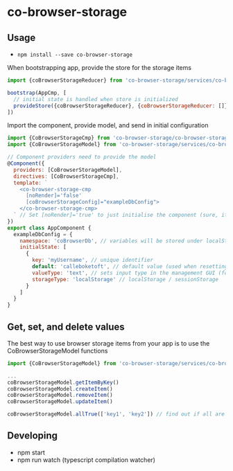 # co-browser-storage

## Usage

- `npm install --save co-browser-storage`

When bootstrapping app, provide the store for the storage items

```javascript
import {coBrowserStorageReducer} from 'co-browser-storage/services/co-browser-storage-reducer'

bootstrap(AppCmp, [
  // initial state is handled when store is initialized
  provideStore({coBrowserStorageReducer}, {coBrowserStorageReducer: []})
])
```

Import the component, provide model, and send in initial configuration

```javascript
import {CoBrowserStorageCmp} from 'co-browser-storage/co-browser-storage-cmp'
import {CoBrowserStorageModel} from 'co-browser-storage/services/co-browser-storage-model'

// Component providers need to provide the model
@Component({
  providers: [CoBrowserStorageModel],
  directives: [CoBrowserStorageCmp],
  template: `
    <co-browser-storage-cmp
      [noRender]='false'
      [coBrowserStorageConfig]="exampleDbConfig">
    </co-browser-storage-cmp>
  ` // Set [noRender]='true' to just initialise the component (sure, it's a hack)
})
export class AppComponent {
  exampleDbConfig = {
    namespace: 'coBrowserDb', // variables will be stored under localStorage['coBrowserDb' + '.' + 'myUserName']
    initialState: [
      {
        key: 'myUsername', // unique identifier
        default: 'calleboketoft', // default value (used when resetting or clearing browser storage)
        valueType: 'text', // sets input type in the management GUI (for example text/password/number)
        storageType: 'localStorage' // localStorage / sessionStorage
      }
    ]
  }
}
```

## Get, set, and delete values

The best way to use browser storage items from your app is to use the CoBrowserStorageModel functions

```javascript
import {CoBrowserStorageModel} from 'co-browser-storage/services/co-browser-storage-model'

...
coBrowserStorageModel.getItemByKey()
coBrowserStorageModel.createItem()
coBrowserStorageModel.removeItem()
coBrowserStorageModel.updateItem()

coBrowserStorageModel.allTrue(['key1', 'key2']) // find out if all are truthy
```

## Developing

- npm start
- npm run watch (typescript compilation watcher)
